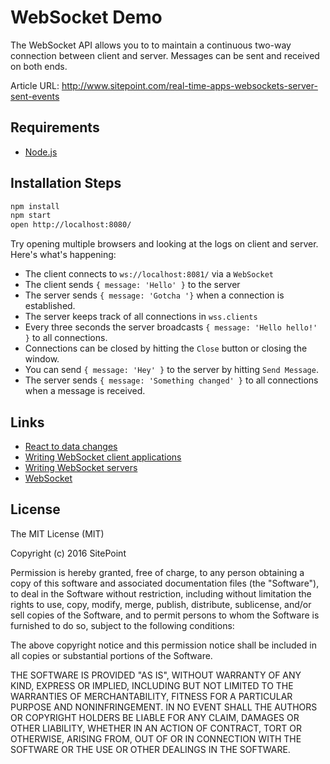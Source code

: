 # WebSocket Demo

The WebSocket API allows you to to maintain a continuous two-way connection between client and server.
Messages can be sent and received on both ends.

Article URL: http://www.sitepoint.com/real-time-apps-websockets-server-sent-events

## Requirements

* [Node.js](http://nodejs.org/)

## Installation Steps

```bash
npm install
npm start
open http://localhost:8080/
```

Try opening multiple browsers and looking at the logs on client and server.
Here's what's happening:

- The client connects to `ws://localhost:8081/` via a `WebSocket`
- The client sends `{ message: 'Hello' }` to the server
- The server sends `{ message: 'Gotcha '}` when a connection is established.
- The server keeps track of all connections in `wss.clients`
- Every three seconds the server broadcasts `{ message: 'Hello hello!' }` to all connections.
- Connections can be closed by hitting the `Close` button or closing the window.
- You can send `{ message: 'Hey' }` to the server by hitting `Send Message`.
- The server sends `{ message: 'Something changed' }` to all connections when a message is received.

## Links

- [React to data changes](http://rauchg.com/2014/7-principles-of-rich-web-applications/#react-to-data-changes)
- [Writing WebSocket client applications](https://developer.mozilla.org/en-US/docs/Web/API/WebSockets_API/Writing_WebSocket_client_applications)
- [Writing WebSocket servers](https://developer.mozilla.org/en-US/docs/Web/API/WebSockets_API/Writing_WebSocket_servers)
- [WebSocket](https://developer.mozilla.org/en-US/docs/Web/API/WebSocket)

## License

The MIT License (MIT)

Copyright (c) 2016 SitePoint

Permission is hereby granted, free of charge, to any person obtaining a copy of this software and associated documentation files (the "Software"), to deal in the Software without restriction, including without limitation the rights to use, copy, modify, merge, publish, distribute, sublicense, and/or sell copies of the Software, and to permit persons to whom the Software is furnished to do so, subject to the following conditions:

The above copyright notice and this permission notice shall be included in all copies or substantial portions of the Software.

THE SOFTWARE IS PROVIDED "AS IS", WITHOUT WARRANTY OF ANY KIND, EXPRESS OR IMPLIED, INCLUDING BUT NOT LIMITED TO THE WARRANTIES OF MERCHANTABILITY, FITNESS FOR A PARTICULAR PURPOSE AND NONINFRINGEMENT. IN NO EVENT SHALL THE AUTHORS OR COPYRIGHT HOLDERS BE LIABLE FOR ANY CLAIM, DAMAGES OR OTHER LIABILITY, WHETHER IN AN ACTION OF CONTRACT, TORT OR OTHERWISE, ARISING FROM, OUT OF OR IN CONNECTION WITH THE SOFTWARE OR THE USE OR OTHER DEALINGS IN THE SOFTWARE.


